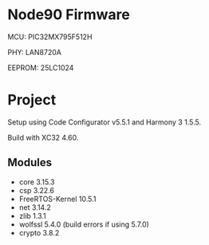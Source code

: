 # Node90 Firmware

MCU: PIC32MX795F512H

PHY: LAN8720A

EEPROM: 25LC1024

# Project

Setup using Code Configurator v5.5.1 and Harmony 3 1.5.5. 

Build with XC32 4.60.

## Modules
- core 3.15.3
- csp 3.22.6
- FreeRTOS-Kernel 10.5.1
- net 3.14.2
- zlib 1.3.1
- wolfssl 5.4.0 (build errors if using 5.7.0)
- crypto 3.8.2

